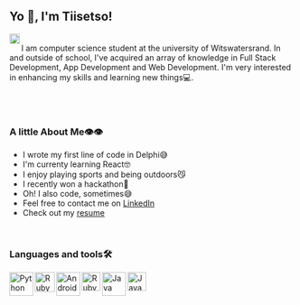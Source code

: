 ## Yo 👋, I'm Tiisetso!

<a href='https://www.linkedin.com/in/tiisetsomojalefa/'><img align='left' alt="linkedin" src="https://raw.githubusercontent.com/rahul-jha98/rahul-jha98/561d474902b59c7429ec22bb73e225696c27b202/assets/linkedin.svg" height='18px'/></a>
<br/>
I am computer science student at the university of Witswatersrand. In and outside of school, I've acquired an array of knowledge in Full Stack Development, App Development and Web Development.
I'm very interested in enhancing my skills and learning new things💻.

<br/><br/>

### A little About Me👁👁

- I wrote my first line of code in Delphi😅
- I'm currenty learning React🤓
- I enjoy playing sports and being outdoors😼
- I recently won a hackathon🤩
- Oh! I also code, sometimes😅
- Feel free to contact me on [LinkedIn](https://www.linkedin.com/in/tiisetsomojalefa/)
- Check out my [resume](https://drive.google.com/file/d/1F7qmNobypyED6cNwjpEVenaUlKnP3Pjq/view?usp=sharing)

<br/>

### Languages and tools🛠
<a href="https://www.python.org" target="_blank"><img align="left" alt="Python" height ="42px" src="https://raw.githubusercontent.com/rahul-jha98/github_readme_icons/main/language_and_tools/square/python/python.svg"></a>
<a href="https://www.google.com/url?sa=t&rct=j&q=&esrc=s&source=web&cd=&cad=rja&uact=8&ved=2ahUKEwi36LLDwND2AhUWHcAKHQkAC1AQFnoECCMQAQ&url=https%3A%2F%2Fen.wikipedia.org%2Fwiki%2FC%252B%252B&usg=AOvVaw3glL8olO8f25SVDG0xLX5b" target="_blank"><img align="left" alt="Ruby" height ="35px" src="https://upload.wikimedia.org/wikipedia/commons/1/18/ISO_C%2B%2B_Logo.svg"></a>
<a href="https://developer.android.com" target="_blank"> <img align="left" alt="Android" height ="42px" src="https://raw.githubusercontent.com/rahul-jha98/github_readme_icons/main/language_and_tools/square/android/android.svg"> </a>
<a href="https://www.ruby-lang.org/en/" target="_blank"><img align="left" alt="Ruby" height ="33px" src="https://upload.wikimedia.org/wikipedia/commons/7/73/Ruby_logo.svg"></a>
<a href="https://www.java.com" target="_blank"><img align="left" alt="Java" height ="42px" src="https://raw.githubusercontent.com/rahul-jha98/github_readme_icons/main/language_and_tools/square/java/java.svg"></a>
<a href="https://www.javascript.com/" target="_blank"><img align="left" alt="Java" height ="33px" src="https://upload.wikimedia.org/wikipedia/commons/9/99/Unofficial_JavaScript_logo_2.svg"></a>


<!---
tiisetsohub/tiisetsohub is a ✨ special ✨ repository because its `README.md` (this file) appears on your GitHub profile.
You can click the Preview link to take a look at your changes.
--->
